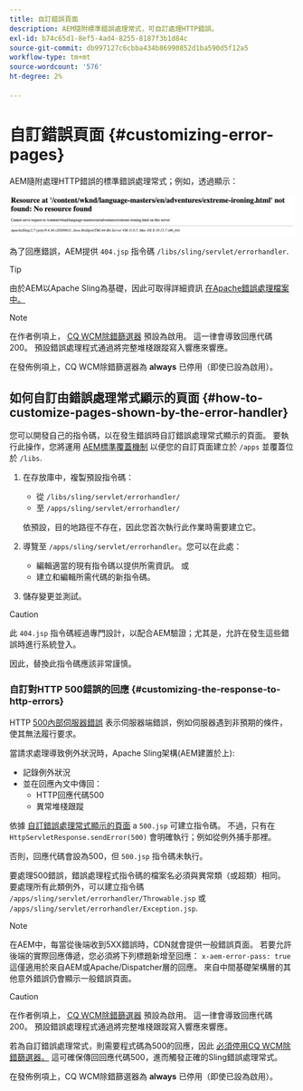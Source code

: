 ```yaml
---
title: 自訂錯誤頁面
description: AEM隨附標準錯誤處理常式，可自訂處理HTTP錯誤。
exl-id: b74c65d1-8ef5-4ad4-8255-8187f3b1d84c
source-git-commit: db997127c6cbba434b86990852d1ba590d5f12a5
workflow-type: tm+mt
source-wordcount: '576'
ht-degree: 2%

---
```


# 自訂錯誤頁面 {#customizing-error-pages}

AEM隨附處理HTTP錯誤的標準錯誤處理常式；例如，透過顯示：

![標準錯誤訊息](assets/error-message-standard.png)

為了回應錯誤，AEM提供 `404.jsp` 指令碼 `/libs/sling/servlet/errorhandler`.

>[!TIP]
>
>由於AEM以Apache Sling為基礎，因此可取得詳細資訊 [在Apache錯誤處理檔案中。](https://sling.apache.org/documentation/the-sling-engine/errorhandling.html)

>[!NOTE]
>
>在作者例項上， [CQ WCM除錯篩選器](/help/implementing/deploying/configuring-osgi.md) 預設為啟用。 這一律會導致回應代碼200。 預設錯誤處理程式通過將完整堆棧跟蹤寫入響應來響應。
>
>在發佈例項上，CQ WCM除錯篩選器為 **always** 已停用（即使已設為啟用）。

## 如何自訂由錯誤處理常式顯示的頁面 {#how-to-customize-pages-shown-by-the-error-handler}

您可以開發自己的指令碼，以在發生錯誤時自訂錯誤處理常式顯示的頁面。 要執行此操作，您將運用 [AEM標準覆蓋機制](/help/implementing/developing/introduction/overlays.md) 以便您的自訂頁面建立於 `/apps` 並覆蓋位於 `/libs`.

1. 在存放庫中，複製預設指令碼：

   * 從 `/libs/sling/servlet/errorhandler/`
   * 至 `/apps/sling/servlet/errorhandler/`

   依預設，目的地路徑不存在，因此您首次執行此作業時需要建立它。

1. 導覽至 `/apps/sling/servlet/errorhandler`。您可以在此處：

   * 編輯適當的現有指令碼以提供所需資訊。 或
   * 建立和編輯所需代碼的新指令碼。

1. 儲存變更並測試。

>[!CAUTION]
>
>此 `404.jsp` 指令碼經過專門設計，以配合AEM驗證；尤其是，允許在發生這些錯誤時進行系統登入。
>
>因此，替換此指令碼應該非常謹慎。

### 自訂對HTTP 500錯誤的回應 {#customizing-the-response-to-http-errors}

HTTP [500內部伺服器錯誤](https://www.w3.org/Protocols/rfc2616/rfc2616-sec10.html) 表示伺服器端錯誤，例如伺服器遇到非預期的條件，使其無法履行要求。

當請求處理導致例外狀況時，Apache Sling架構(AEM建置於上):

* 記錄例外狀況
* 並在回應內文中傳回：
   * HTTP回應代碼500
   * 異常堆棧跟蹤

依據 [自訂錯誤處理常式顯示的頁面](#how-to-customize-pages-shown-by-the-error-handler) a `500.jsp` 可建立指令碼。 不過，只有在 `HttpServletResponse.sendError(500)` 會明確執行；例如從例外捕手那裡。

否則，回應代碼會設為500，但 `500.jsp` 指令碼未執行。

要處理500錯誤，錯誤處理程式指令碼的檔案名必須與異常類（或超類）相同。 要處理所有此類例外，可以建立指令碼 `/apps/sling/servlet/errorhandler/Throwable.jsp` 或 `/apps/sling/servlet/errorhandler/Exception.jsp`.

>[!NOTE]
>
>在AEM中，每當從後端收到5XX錯誤時，CDN就會提供一般錯誤頁面。 若要允許後端的實際回應傳遞，您必須將下列標題新增至回應：
>`x-aem-error-pass: true`
>這僅適用於來自AEM或Apache/Dispatcher層的回應。 來自中間基礎架構層的其他意外錯誤仍會顯示一般錯誤頁面。

>[!CAUTION]
>
>在作者例項上， [CQ WCM除錯篩選器](/help/implementing/deploying/configuring-osgi.md) 預設為啟用。 這一律會導致回應代碼200。 預設錯誤處理程式通過將完整堆棧跟蹤寫入響應來響應。
>
>若為自訂錯誤處理常式，則需要程式碼為500的回應，因此 [必須停用CQ WCM除錯篩選器。](/help/implementing/deploying/configuring-osgi.md) 這可確保傳回回應代碼500，進而觸發正確的Sling錯誤處理常式。
>
>在發佈例項上，CQ WCM除錯篩選器為 **always** 已停用（即使已設為啟用）。
